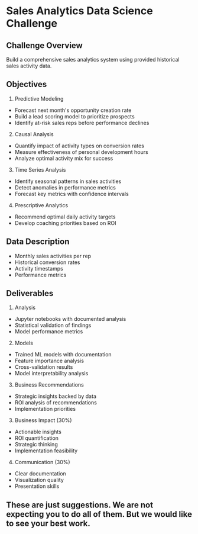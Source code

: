 # Sales Analytics Data Science Challenge

## Challenge Overview
Build a comprehensive sales analytics system using provided historical sales activity data.

## Objectives
1. Predictive Modeling
- Forecast next month's opportunity creation rate
- Build a lead scoring model to prioritize prospects
- Identify at-risk sales reps before performance declines

2. Causal Analysis
- Quantify impact of activity types on conversion rates
- Measure effectiveness of personal development hours
- Analyze optimal activity mix for success

3. Time Series Analysis
- Identify seasonal patterns in sales activities
- Detect anomalies in performance metrics
- Forecast key metrics with confidence intervals

4. Prescriptive Analytics
- Recommend optimal daily activity targets
- Develop coaching priorities based on ROI

## Data Description
- Monthly sales activities per rep
- Historical conversion rates
- Activity timestamps
- Performance metrics

## Deliverables
1. Analysis
- Jupyter notebooks with documented analysis
- Statistical validation of findings
- Model performance metrics

2. Models
- Trained ML models with documentation
- Feature importance analysis
- Cross-validation results
- Model interpretability analysis

3. Business Recommendations
- Strategic insights backed by data
- ROI analysis of recommendations
- Implementation priorities

3. Business Impact (30%)
- Actionable insights
- ROI quantification
- Strategic thinking
- Implementation feasibility

4. Communication (30%)
- Clear documentation
- Visualization quality
- Presentation skills

## These are just suggestions. We are not expecting you to do all of them. But we would like to see your best work.